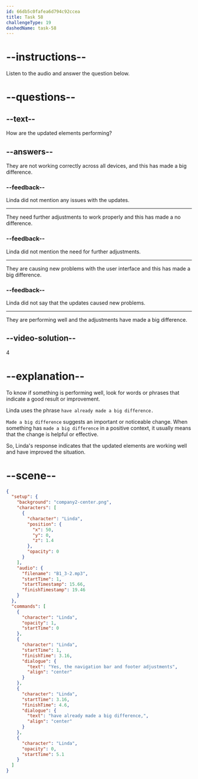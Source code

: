 ```yaml
---
id: 66db5c0fafea6d794c92ccea
title: Task 58
challengeType: 19
dashedName: task-58
---
```

<!--
AUDIO REFERENCE:
Linda: Yes. The navigation bar and footer adjustments have already made a big difference.
-->

# --instructions--

Listen to the audio and answer the question below.

# --questions--

## --text--

How are the updated elements performing?

## --answers--

They are not working correctly across all devices, and this has made a big difference.

### --feedback--

Linda did not mention any issues with the updates. 

---

They need further adjustments to work properly and this has made a no difference.

### --feedback--

Linda did not mention the need for further adjustments. 

---

They are causing new problems with the user interface and this has made a big difference.

### --feedback--

Linda did not say that the updates caused new problems. 

---

They are performing well and the adjustments have made a big difference.

## --video-solution--

4

# --explanation--

To know if something is performing well, look for words or phrases that indicate a good result or improvement. 

Linda uses the phrase `have already made a big difference.`

`Made a big difference` suggests an important or noticeable change. When something has `made a big difference` in a positive context, it usually means that the change is helpful or effective.

So, Linda's response indicates that the updated elements are working well and have improved the situation.

# --scene--

```json
{
  "setup": {
    "background": "company2-center.png",
    "characters": [
      {
        "character": "Linda",
        "position": {
          "x": 50,
          "y": 0,
          "z": 1.4
        },
        "opacity": 0
      }
    ],
    "audio": {
      "filename": "B1_3-2.mp3",
      "startTime": 1,
      "startTimestamp": 15.66,
      "finishTimestamp": 19.46
    }
  },
  "commands": [
    {
      "character": "Linda",
      "opacity": 1,
      "startTime": 0
    },
    {
      "character": "Linda",
      "startTime": 1,
      "finishTime": 3.16,
      "dialogue": {
        "text": "Yes, the navigation bar and footer adjustments",
        "align": "center"
      }
    },
    {
      "character": "Linda",
      "startTime": 3.16,
      "finishTime": 4.6,
      "dialogue": {
        "text": "have already made a big difference,",
        "align": "center"
      }
    },
    {
      "character": "Linda",
      "opacity": 0,
      "startTime": 5.1
    }
  ]
}
```
